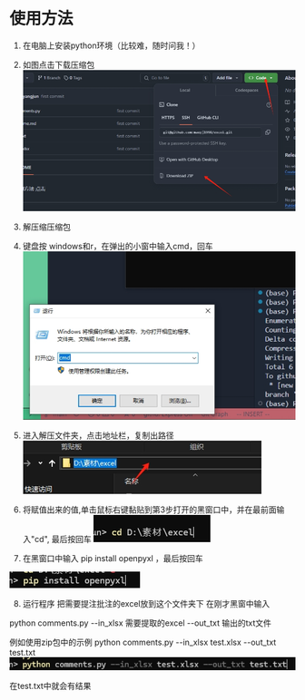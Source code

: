 # 使用方法
1. 在电脑上安装python环境（比较难，随时问我！）





2. 如图点击下载压缩包
![image](./1.png)
3. 解压缩压缩包
4. 键盘按 windows和r，在弹出的小窗中输入cmd，回车
![2](./2.png)
5. 进入解压文件夹，点击地址栏，复制出路径
![3](./3.png)
6. 将赋值出来的值,单击鼠标右键黏贴到第3步打开的黑窗口中，并在最前面输入"cd", 最后按回车
![4](./4.png)
7. 在黑窗口中输入  pip install openpyxl ，最后按回车

![5](./5.png)



8. 运行程序
把需要提注批注的excel放到这个文件夹下
在刚才黑窗中输入

python comments.py --in_xlsx 需要提取的excel  --out_txt 输出的txt文件


例如使用zip包中的示例
python comments.py --in_xlsx test.xlsx --out_txt test.txt
![6](./6.png)

在test.txt中就会有结果
